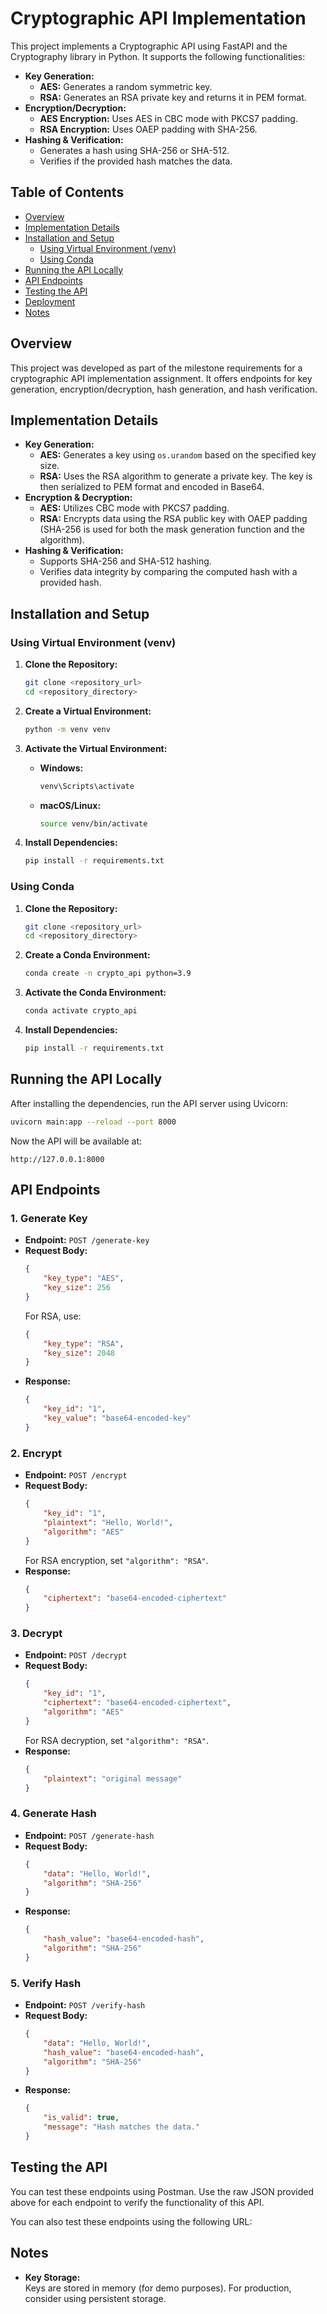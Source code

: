 
# Cryptographic API Implementation

This project implements a Cryptographic API using FastAPI and the Cryptography library in Python. It supports the following functionalities:

- **Key Generation:**  
  - **AES:** Generates a random symmetric key.
  - **RSA:** Generates an RSA private key and returns it in PEM format.
- **Encryption/Decryption:**  
  - **AES Encryption:** Uses AES in CBC mode with PKCS7 padding.
  - **RSA Encryption:** Uses OAEP padding with SHA-256.
- **Hashing & Verification:**  
  - Generates a hash using SHA-256 or SHA-512.
  - Verifies if the provided hash matches the data.

## Table of Contents

- [Overview](#overview)
- [Implementation Details](#implementation-details)
- [Installation and Setup](#installation-and-setup)
  - [Using Virtual Environment (venv)](#using-virtual-environment-venv)
  - [Using Conda](#using-conda)
- [Running the API Locally](#running-the-api-locally)
- [API Endpoints](#api-endpoints)
- [Testing the API](#testing-the-api)
- [Deployment](#deployment)
- [Notes](#notes)


## Overview

This project was developed as part of the milestone requirements for a cryptographic API implementation assignment. It offers endpoints for key generation, encryption/decryption, hash generation, and hash verification.

## Implementation Details

- **Key Generation:**  
  - **AES:** Generates a key using `os.urandom` based on the specified key size.
  - **RSA:** Uses the RSA algorithm to generate a private key. The key is then serialized to PEM format and encoded in Base64.
- **Encryption & Decryption:**  
  - **AES:** Utilizes CBC mode with PKCS7 padding.
  - **RSA:** Encrypts data using the RSA public key with OAEP padding (SHA-256 is used for both the mask generation function and the algorithm).
- **Hashing & Verification:**  
  - Supports SHA-256 and SHA-512 hashing.
  - Verifies data integrity by comparing the computed hash with a provided hash.

## Installation and Setup

### Using Virtual Environment (venv)

1. **Clone the Repository:**
   ```bash
   git clone <repository_url>
   cd <repository_directory>
   ```

2. **Create a Virtual Environment:**
   ```bash
   python -m venv venv
   ```

3. **Activate the Virtual Environment:**
   - **Windows:**
     ```bash
     venv\Scripts\activate
     ```
   - **macOS/Linux:**
     ```bash
     source venv/bin/activate
     ```

4. **Install Dependencies:**
   ```bash
   pip install -r requirements.txt
   ```

### Using Conda

1. **Clone the Repository:**
   ```bash
   git clone <repository_url>
   cd <repository_directory>
   ```

2. **Create a Conda Environment:**
   ```bash
   conda create -n crypto_api python=3.9
   ```

3. **Activate the Conda Environment:**
   ```bash
   conda activate crypto_api
   ```

4. **Install Dependencies:**
   ```bash
   pip install -r requirements.txt
   ```

## Running the API Locally

After installing the dependencies, run the API server using Uvicorn:

```bash
uvicorn main:app --reload --port 8000
```

Now the API will be available at:  
```
http://127.0.0.1:8000
```

## API Endpoints

### 1. Generate Key

- **Endpoint:** `POST /generate-key`
- **Request Body:**
  ```json
  {
      "key_type": "AES",
      "key_size": 256
  }
  ```
  For RSA, use:
  ```json
  {
      "key_type": "RSA",
      "key_size": 2048
  }
  ```
- **Response:**
  ```json
  {
      "key_id": "1",
      "key_value": "base64-encoded-key"
  }
  ```

### 2. Encrypt

- **Endpoint:** `POST /encrypt`
- **Request Body:**
  ```json
  {
      "key_id": "1",
      "plaintext": "Hello, World!",
      "algorithm": "AES"
  }
  ```
  For RSA encryption, set `"algorithm": "RSA"`.
- **Response:**
  ```json
  {
      "ciphertext": "base64-encoded-ciphertext"
  }
  ```

### 3. Decrypt

- **Endpoint:** `POST /decrypt`
- **Request Body:**
  ```json
  {
      "key_id": "1",
      "ciphertext": "base64-encoded-ciphertext",
      "algorithm": "AES"
  }
  ```
  For RSA decryption, set `"algorithm": "RSA"`.
- **Response:**
  ```json
  {
      "plaintext": "original message"
  }
  ```

### 4. Generate Hash

- **Endpoint:** `POST /generate-hash`
- **Request Body:**
  ```json
  {
      "data": "Hello, World!",
      "algorithm": "SHA-256"
  }
  ```
- **Response:**
  ```json
  {
      "hash_value": "base64-encoded-hash",
      "algorithm": "SHA-256"
  }
  ```

### 5. Verify Hash

- **Endpoint:** `POST /verify-hash`
- **Request Body:**
  ```json
  {
      "data": "Hello, World!",
      "hash_value": "base64-encoded-hash",
      "algorithm": "SHA-256"
  }
  ```
- **Response:**
  ```json
  {
      "is_valid": true,
      "message": "Hash matches the data."
  }
  ```

## Testing the API

You can test these endpoints using Postman. Use the raw JSON provided above for each endpoint to verify the functionality of this API.

You can also test these endpoints using the following URL:
<!-- ## Deployment

To deploy this API publicly (for example, on Heroku), follow these steps:

1. **Prepare Deployment Files:**
   - **Procfile:** Create a file named `Procfile` with:
     ```
     web: uvicorn main:app --host=0.0.0.0 --port=${PORT:-5000}
     ```
   - **requirements.txt:** Ensure all dependencies are listed.

2. **Deploy to Heroku:**
   - **Login to Heroku:**
     ```bash
     heroku login
     ```
   - **Create a New Heroku App:**
     ```bash
     heroku create your-app-name
     ```
   - **Push the Code to Heroku:**
     ```bash
     git push heroku main
     ```
   - **Access the API:**  
     Your API will be accessible at `https://your-app-name.herokuapp.com`. -->

## Notes

- **Key Storage:**  
  Keys are stored in memory (for demo purposes). For production, consider using persistent storage.

